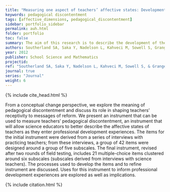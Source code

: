 ```yaml
---
title: "Measuring one aspect of teachers’ affective states: Development of the science teachers’ pedagogical discontentment scale"
keywords: pedagogical discontentment
tags: [affective_dimensions, pedagogical_discontentment]
sidebar: portfolio_sidebar
permalink: auh.html
folder: portfolio
toc: false
summary: The aim of this research is to describe the development of the Science Teachers’ Pedagogical Discontentment Scale, an instrument that measures the discontentment that arises in teachers as they recognize a mismatch between their own pedagogical beliefs and goals and their actual classroom practices. 
authors: Southerland SA, Saka Y, Nadelson L, Kahveci M, Sowell S, Granger EM
year: 2012
publisher: School Science and Mathematics
projectid:
ref: "Southerland SA, Saka Y, Nadelson L, Kahveci M, Sowell S, & Granger EM. (2012). Measuring one aspect of teachers’ affective states: Development of the science teachers’ pedagogical discontentment scale. <i>School Science and Mathematics, 112</i>(8), 483-494."
journal: true
series: "Journal"
weight: 6
---
```


{% include cite_head.html %}

From a conceptual change perspective, we explore the meaning of pedagogical discontentment and discuss its role in shaping teachers’ receptivity to messages of reform. We present an instrument that can be used to measure teachers’ pedagogical discontentment, an instrument that will allow science educators to better describe the affective states of teachers as they enter professional development experiences. The items for the initial instrument were derived from a series of interviews with practicing teachers; from these interviews, a group of 42 items were designed around a group of five subscales. The final instrument, revised after two rounds of field testing, includes 21 multiple-choice items clustered around six subscales (subscales derived from interviews with science teachers). The processes used to develop the items and to refine instrument are discussed. Uses for this instrument to inform professional development experiences are explored as well as implications.

{% include citation.html %}